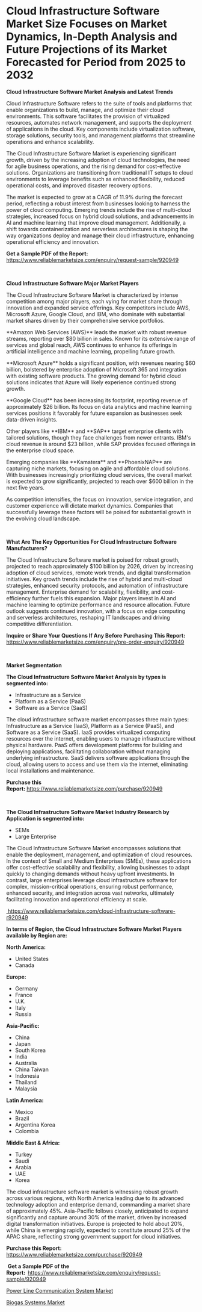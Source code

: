 <p><h1>Cloud Infrastructure Software Market Size Focuses on Market Dynamics, In-Depth Analysis and Future Projections of its Market Forecasted for Period from 2025 to 2032</h1></p><p><strong>Cloud Infrastructure Software Market Analysis and Latest Trends</strong></p>
<p><p>Cloud Infrastructure Software refers to the suite of tools and platforms that enable organizations to build, manage, and optimize their cloud environments. This software facilitates the provision of virtualized resources, automates network management, and supports the deployment of applications in the cloud. Key components include virtualization software, storage solutions, security tools, and management platforms that streamline operations and enhance scalability.</p><p>The Cloud Infrastructure Software Market is experiencing significant growth, driven by the increasing adoption of cloud technologies, the need for agile business operations, and the rising demand for cost-effective solutions. Organizations are transitioning from traditional IT setups to cloud environments to leverage benefits such as enhanced flexibility, reduced operational costs, and improved disaster recovery options.</p><p>The market is expected to grow at a CAGR of 11.9% during the forecast period, reflecting a robust interest from businesses looking to harness the power of cloud computing. Emerging trends include the rise of multi-cloud strategies, increased focus on hybrid cloud solutions, and advancements in AI and machine learning that improve cloud management. Additionally, a shift towards containerization and serverless architectures is shaping the way organizations deploy and manage their cloud infrastructure, enhancing operational efficiency and innovation.</p></p>
<p><strong>Get a Sample PDF of the Report:&nbsp;</strong> <a href="https://www.reliablemarketsize.com/enquiry/request-sample/920949?utm_campaign=1999&utm_medium=2&utm_source=Github&utm_content=ia&utm_term=06032025&utm_id=cloud-infrastructure-software">https://www.reliablemarketsize.com/enquiry/request-sample/920949</a></p>
<p>&nbsp;</p>
<p><strong>Cloud Infrastructure Software Major Market Players</strong></p>
<p><p>The Cloud Infrastructure Software Market is characterized by intense competition among major players, each vying for market share through innovation and expanded service offerings. Key competitors include AWS, Microsoft Azure, Google Cloud, and IBM, who dominate with substantial market shares driven by their comprehensive service portfolios.</p><p>**Amazon Web Services (AWS)** leads the market with robust revenue streams, reporting over $80 billion in sales. Known for its extensive range of services and global reach, AWS continues to enhance its offerings in artificial intelligence and machine learning, propelling future growth.</p><p>**Microsoft Azure** holds a significant position, with revenues nearing $60 billion, bolstered by enterprise adoption of Microsoft 365 and integration with existing software products. The growing demand for hybrid cloud solutions indicates that Azure will likely experience continued strong growth.</p><p>**Google Cloud** has been increasing its footprint, reporting revenue of approximately $26 billion. Its focus on data analytics and machine learning services positions it favorably for future expansion as businesses seek data-driven insights.</p><p>Other players like **IBM** and **SAP** target enterprise clients with tailored solutions, though they face challenges from newer entrants. IBM's cloud revenue is around $23 billion, while SAP provides focused offerings in the enterprise cloud space.</p><p>Emerging companies like **Kamatera** and **PhoenixNAP** are capturing niche markets, focusing on agile and affordable cloud solutions. With businesses increasingly prioritizing cloud services, the overall market is expected to grow significantly, projected to reach over $600 billion in the next five years.</p><p>As competition intensifies, the focus on innovation, service integration, and customer experience will dictate market dynamics. Companies that successfully leverage these factors will be poised for substantial growth in the evolving cloud landscape.</p></p>
<p>&nbsp;</p>
<p><strong>What Are The Key Opportunities For Cloud Infrastructure Software Manufacturers?</strong></p>
<p><p>The Cloud Infrastructure Software market is poised for robust growth, projected to reach approximately $100 billion by 2026, driven by increasing adoption of cloud services, remote work trends, and digital transformation initiatives. Key growth trends include the rise of hybrid and multi-cloud strategies, enhanced security protocols, and automation of infrastructure management. Enterprise demand for scalability, flexibility, and cost-efficiency further fuels this expansion. Major players invest in AI and machine learning to optimize performance and resource allocation. Future outlook suggests continued innovation, with a focus on edge computing and serverless architectures, reshaping IT landscapes and driving competitive differentiation.</p></p>
<p><strong>Inquire or Share Your Questions If Any Before Purchasing This Report:</strong> <a href="https://www.reliablemarketsize.com/enquiry/pre-order-enquiry/920949?utm_campaign=1999&utm_medium=2&utm_source=Github&utm_content=ia&utm_term=06032025&utm_id=cloud-infrastructure-software">https://www.reliablemarketsize.com/enquiry/pre-order-enquiry/920949</a></p>
<p>&nbsp;</p>
<p><strong>Market Segmentation</strong></p>
<p><strong>The Cloud Infrastructure Software Market Analysis by types is segmented into:</strong></p>
<p><ul><li>Infrastructure as a Service</li><li>Platform as a Service (PaaS)</li><li>Software as a Service (SaaS)</li></ul></p>
<p><p>The cloud infrastructure software market encompasses three main types: Infrastructure as a Service (IaaS), Platform as a Service (PaaS), and Software as a Service (SaaS). IaaS provides virtualized computing resources over the internet, enabling users to manage infrastructure without physical hardware. PaaS offers development platforms for building and deploying applications, facilitating collaboration without managing underlying infrastructure. SaaS delivers software applications through the cloud, allowing users to access and use them via the internet, eliminating local installations and maintenance.</p></p>
<p><strong>Purchase this Report:&nbsp;</strong><a href="https://www.reliablemarketsize.com/purchase/920949?utm_campaign=1999&utm_medium=2&utm_source=Github&utm_content=ia&utm_term=06032025&utm_id=cloud-infrastructure-software">https://www.reliablemarketsize.com/purchase/920949</a></p>
<p>&nbsp;</p>
<p><strong>The Cloud Infrastructure Software Market Industry Research by Application is segmented into:</strong></p>
<p><ul><li>SEMs</li><li>Large Enterprise</li></ul></p>
<p><p>The Cloud Infrastructure Software Market encompasses solutions that enable the deployment, management, and optimization of cloud resources. In the context of Small and Medium Enterprises (SMEs), these applications offer cost-effective scalability and flexibility, allowing businesses to adapt quickly to changing demands without heavy upfront investments. In contrast, large enterprises leverage cloud infrastructure software for complex, mission-critical operations, ensuring robust performance, enhanced security, and integration across vast networks, ultimately facilitating innovation and operational efficiency at scale.</p></p>
<p><a href="https://www.reliablemarketsize.com/cloud-infrastructure-software-r920949?utm_campaign=1999&utm_medium=2&utm_source=Github&utm_content=ia&utm_term=06032025&utm_id=cloud-infrastructure-software">&nbsp;https://www.reliablemarketsize.com/cloud-infrastructure-software-r920949</a></p>
<p><strong>In terms of Region, the Cloud Infrastructure Software Market Players available by Region are:</strong></p>
<p>
    <p> <strong> North America: </strong>
        <ul>
            <li>United States</li>
            <li>Canada</li>
        </ul>
        </p> 
    <p> <strong> Europe: </strong>
        <ul>
            <li>Germany</li>
            <li>France</li>
            <li>U.K.</li>
            <li>Italy</li>
            <li>Russia</li>
        </ul>
        </p> 
    <p> <strong> Asia-Pacific: </strong>
        <ul>
            <li>China</li>
            <li>Japan</li>
            <li>South Korea</li>
            <li>India</li>
            <li>Australia</li>
            <li>China Taiwan</li>
            <li>Indonesia</li>
            <li>Thailand</li>
            <li>Malaysia</li>
        </ul>
        </p> 
    <p> <strong> Latin America: </strong>
        <ul>
            <li>Mexico</li>
            <li>Brazil</li>
            <li>Argentina Korea</li>
            <li>Colombia</li>
        </ul>
        </p> 
    <p> <strong> Middle East & Africa: </strong>
        <ul>
            <li>Turkey</li>
            <li>Saudi</li>
            <li>Arabia</li>
            <li>UAE</li>
            <li>Korea</li>
        </ul>
    </p>
    </p>
<p><p>The cloud infrastructure software market is witnessing robust growth across various regions, with North America leading due to its advanced technology adoption and enterprise demand, commanding a market share of approximately 45%. Asia-Pacific follows closely, anticipated to expand significantly and capture around 30% of the market, driven by increased digital transformation initiatives. Europe is projected to hold about 20%, while China is emerging rapidly, expected to constitute around 25% of the APAC share, reflecting strong government support for cloud initiatives.</p></p>
<p><strong>Purchase this Report: </strong><a href="https://www.reliablemarketsize.com/purchase/920949?utm_campaign=1999&utm_medium=2&utm_source=Github&utm_content=ia&utm_term=06032025&utm_id=cloud-infrastructure-software">https://www.reliablemarketsize.com/purchase/920949</a></p>
<p>&nbsp;<strong>Get a Sample PDF of the Report:&nbsp;&nbsp;</strong><a href="https://www.reliablemarketsize.com/enquiry/request-sample/920949?utm_campaign=1999&utm_medium=2&utm_source=Github&utm_content=ia&utm_term=06032025&utm_id=cloud-infrastructure-software">https://www.reliablemarketsize.com/enquiry/request-sample/920949</a></p>
<p><strong></strong></p>
<p><p><a href="https://github.com/steegeneat/Market-Research-Report-List-1/blob/main/power-line-communication-system-market.md?utm_campaign=1999&utm_medium=2&utm_source=Github&utm_content=ia&utm_term=06032025&utm_id=cloud-infrastructure-software">Power Line Communication System Market</a></p><p><a href="https://github.com/pizolina/Market-Research-Report-List-7/blob/main/biogas-systems-market.md?utm_campaign=1999&utm_medium=2&utm_source=Github&utm_content=ia&utm_term=06032025&utm_id=cloud-infrastructure-software">Biogas Systems Market</a></p></p>